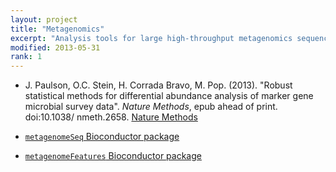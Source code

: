 ```yaml
---
layout: project
title: "Metagenomics"
excerpt: "Analysis tools for large high-throughput metagenomics sequencing projects"
modified: 2013-05-31
rank: 1
---
```


- J. Paulson, O.C. Stein, H. Corrada Bravo, M. Pop. (2013). "Robust statistical
methods for differential abundance analysis of marker gene microbial
survey data". _Nature Methods_, epub ahead of print. doi:10.1038/
nmeth.2658. [Nature Methods](http://www.nature.com/nmeth/journal/v10/n12/full/nmeth.2658.html)

- [`metagenomeSeq` Bioconductor package](http://bioconductor.org/packages/release/bioc/html/metagenomeSeq.html)

- [`metagenomeFeatures` Bioconductor package](http://bioconductor.org/packages/release/bioc/html/metagenomeFeatures.html)
